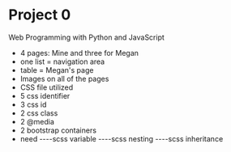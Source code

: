 # Project 0

Web Programming with Python and JavaScript

- 4 pages:  Mine and three for Megan
- one list = navigation area
- table = Megan's page
- Images on all of the pages
- CSS file utilized
- 5 css identifier
- 3 css id
- 2 css class
- 2 @media
- 2 bootstrap containers
- need
----scss variable
----scss nesting
----scss inheritance